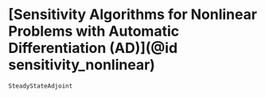 # [Sensitivity Algorithms for Nonlinear Problems with Automatic Differentiation (AD)](@id sensitivity_nonlinear)

```@docs
SteadyStateAdjoint
```